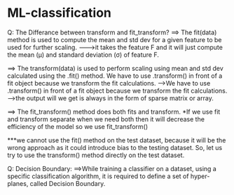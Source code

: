 # ML-classification 

Q: The Differance between transform and fit_transform? 
==> The fit(data) method is used to compute the mean and std dev for a given feature to be used for further scaling.
--->it takes the feature F and it will just compute the mean (μ) and standard deviation (σ) of feature F.

==> The transform(data) is used to perform scaling using mean and std dev calculated using the .fit() method. We have to use .transform() in front of a fit object because we transform the fit calculations.
-->We have to use .transform() in front of a fit object because we transform the fit calculations.
-->the output will we get is always in the form of sparse matrix or array.

==> The fit_transform() method does both fits and transform.
*If we use fit and transform separate when we need both then it will decrease the efficiency of the model so we use fit_transform()


***we cannot use the fit() method on the test dataset, because it will be the wrong approach as it could introduce bias to the testing dataset. So, let us try to use the transform() method directly on the test dataset.

Q: Decision Boundary:
==>While training a classifier on a dataset, using a specific classification algorithm, it is required to define a set of hyper-planes, called Decision Boundary.
